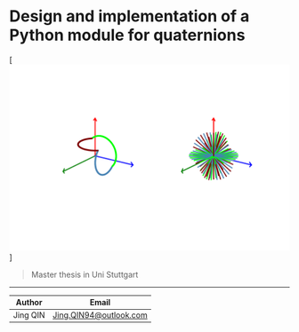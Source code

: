 # Design and implementation of a Python module for quaternions
[![CoverPage](https://github.com/Goessi/Master_Thesis/blob/master/coverPage1.png)]
> Master thesis in Uni Stuttgart
---
|  Author  |         Email          |
|----------|------------------------|
| Jing QIN | Jing.QIN94@outlook.com |

